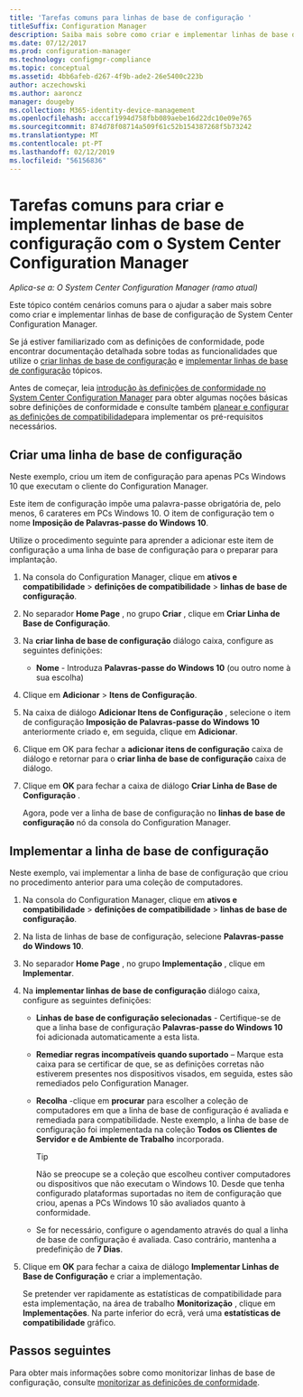 ```yaml
---
title: 'Tarefas comuns para linhas de base de configuração '
titleSuffix: Configuration Manager
description: Saiba mais sobre como criar e implementar linhas de base de configuração de System Center Configuration Manager.
ms.date: 07/12/2017
ms.prod: configuration-manager
ms.technology: configmgr-compliance
ms.topic: conceptual
ms.assetid: 4bb6afeb-d267-4f9b-ade2-26e5400c223b
author: aczechowski
ms.author: aaroncz
manager: dougeby
ms.collection: M365-identity-device-management
ms.openlocfilehash: acccaf1994d758fbb089aebe16d22dc10e09e765
ms.sourcegitcommit: 874d78f08714a509f61c52b154387268f5b73242
ms.translationtype: MT
ms.contentlocale: pt-PT
ms.lasthandoff: 02/12/2019
ms.locfileid: "56156836"
---
```

# <a name="common-tasks-for-creating-and-deploying-configuration-baselines-with-system-center-configuration-manager"></a>Tarefas comuns para criar e implementar linhas de base de configuração com o System Center Configuration Manager

*Aplica-se a: O System Center Configuration Manager (ramo atual)*

Este tópico contém cenários comuns para o ajudar a saber mais sobre como criar e implementar linhas de base de configuração de System Center Configuration Manager.  

 Se já estiver familiarizado com as definições de conformidade, pode encontrar documentação detalhada sobre todas as funcionalidades que utilize o [criar linhas de base de configuração](../../compliance/deploy-use/create-configuration-baselines.md) e [implementar linhas de base de configuração](../../compliance/deploy-use/deploy-configuration-baselines.md) tópicos.  

 Antes de começar, leia [introdução às definições de conformidade no System Center Configuration Manager](../../compliance/get-started/get-started-with-compliance-settings.md) para obter algumas noções básicas sobre definições de conformidade e consulte também [planear e configurar as definições de compatibilidade](../../compliance/plan-design/plan-for-and-configure-compliance-settings.md)para implementar os pré-requisitos necessários.  

## <a name="create-a-configuration-baseline"></a>Criar uma linha de base de configuração  
 Neste exemplo, criou um item de configuração para apenas PCs Windows 10 que executam o cliente do Configuration Manager.  

 Este item de configuração impõe uma palavra-passe obrigatória de, pelo menos, 6 carateres em PCs Windows 10. O item de configuração tem o nome **Imposição de Palavras-passe do Windows 10**.  

Utilize o procedimento seguinte para aprender a adicionar este item de configuração a uma linha de base de configuração para o preparar para implantação.  

1. Na consola do Configuration Manager, clique em **ativos e compatibilidade** > **definições de compatibilidade** > **linhas de base de configuração**.  

2. No separador **Home Page** , no grupo **Criar** , clique em **Criar Linha de Base de Configuração**.  

3. Na **criar linha de base de configuração** diálogo caixa, configure as seguintes definições:  

   -   **Nome** - Introduza **Palavras-passe do Windows 10** (ou outro nome à sua escolha)  

4. Clique em **Adicionar** > **Itens de Configuração**.  

5. Na caixa de diálogo **Adicionar Itens de Configuração** , selecione o item de configuração **Imposição de Palavras-passe do Windows 10** anteriormente criado e, em seguida, clique em **Adicionar**.  

6. Clique em OK para fechar a **adicionar itens de configuração** caixa de diálogo e retornar para o **criar linha de base de configuração** caixa de diálogo.

7. Clique em **OK** para fechar a caixa de diálogo **Criar Linha de Base de Configuração** .  

   Agora, pode ver a linha de base de configuração no **linhas de base de configuração** nó da consola do Configuration Manager.  

## <a name="deploy-the-configuration-baseline"></a>Implementar a linha de base de configuração  
 Neste exemplo, vai implementar a linha de base de configuração que criou no procedimento anterior para uma coleção de computadores.  

1. Na consola do Configuration Manager, clique em **ativos e compatibilidade** > **definições de compatibilidade** > **linhas de base de configuração**.  

2. Na lista de linhas de base de configuração, selecione **Palavras-passe do Windows 10**.  

3. No separador **Home Page** , no grupo **Implementação** , clique em **Implementar**.  

4. Na **implementar linhas de base de configuração** diálogo caixa, configure as seguintes definições:  

   -   **Linhas de base de configuração selecionadas** - Certifique-se de que a linha base de configuração **Palavras-passe do Windows 10** foi adicionada automaticamente a esta lista.  

   -   **Remediar regras incompatíveis quando suportado** – Marque esta caixa para se certificar de que, se as definições corretas não estiverem presentes nos dispositivos visados, em seguida, estes são remediados pelo Configuration Manager.  

   -   **Recolha** -clique em **procurar** para escolher a coleção de computadores em que a linha de base de configuração é avaliada e remediada para compatibilidade. Neste exemplo, a linha de base de configuração foi implementada na coleção **Todos os Clientes de Servidor e de Ambiente de Trabalho** incorporada.  

       > [!TIP]  
       >  Não se preocupe se a coleção que escolheu contiver computadores ou dispositivos que não executam o Windows 10. Desde que tenha configurado plataformas suportadas no item de configuração que criou, apenas a PCs Windows 10 são avaliados quanto à conformidade.  

   -   Se for necessário, configure o agendamento através do qual a linha de base de configuração é avaliada. Caso contrário, mantenha a predefinição de **7 Dias**.  

5. Clique em **OK** para fechar a caixa de diálogo **Implementar Linhas de Base de Configuração** e criar a implementação.  

   Se pretender ver rapidamente as estatísticas de compatibilidade para esta implementação, na área de trabalho **Monitorização** , clique em **Implementações**. Na parte inferior do ecrã, verá uma **estatísticas de compatibilidade** gráfico.  

## <a name="next-steps"></a>Passos seguintes 

Para obter mais informações sobre como monitorizar linhas de base de configuração, consulte [monitorizar as definições de conformidade](../../compliance/deploy-use/monitor-compliance-settings.md).  
